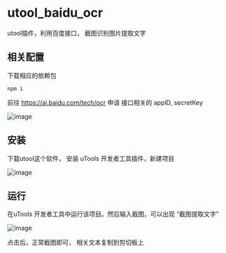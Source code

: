 # utool_baidu_ocr
utool插件，利用百度接口， 截图识别图片提取文字

## 相关配置

下载相应的依赖包

```
npm i
```

前往 https://ai.baidu.com/tech/ocr 申请 接口相关的 appID, secretKey

![image](https://user-images.githubusercontent.com/78332649/213681712-5b8e7443-cc8b-48e5-9d54-9b18c80e0a69.png)

## 安装
下载utool这个软件， 安装 uTools 开发者工具插件，新建项目

![image](https://user-images.githubusercontent.com/78332649/213681948-3db48548-9b88-4ca5-8a33-9bad6e5656fc.png)

## 运行
在uTools 开发者工具中运行该项目。然后输入截图，可以出现 “截图提取文字”

![image](https://user-images.githubusercontent.com/78332649/213683103-2ea24179-9e20-4721-bcae-b5f692f8a946.png)


点击后，正常截图即可， 相关文本复制到剪切板上
